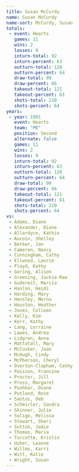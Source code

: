 ```yaml
---
title: Susan McCurdy
name: Susan McCurdy
name-sort: McCurdy, Susan
totals:
 - event: Hearts
   games: 11
   wins: 2
   losses: 9
   inturn-total: 92
   inturn-percent: 63
   outturn-total: 128
   outturn-percent: 64
   draw-total: 99
   draw-percent: 66
   takeout-total: 121
   takeout-percent: 61
   shots-total: 220
   shots-percent: 64
years:
 - year: 1991
   event: Hearts
   team: "PE"
   position: Second
   alternate: false
   games: 11
   wins: 2
   losses: 9
   inturn-total: 92
   inturn-percent: 63
   outturn-total: 128
   outturn-percent: 64
   draw-total: 99
   draw-percent: 66
   takeout-total: 121
   takeout-percent: 61
   shots-total: 220
   shots-percent: 64
vs:
 - Adams, Diane
 - Alexander, Diane
 - Allardyce, Kathie
 - Aucoin, Shelley
 - Betker, Jan
 - Cameron, Nancy
 - Cunningham, Cathy
 - Ellwood, Laurie
 - Floyd, Kathy
 - Goring, Alison
 - Greening, Jackie-Rae
 - Gudereit, Marcia
 - Hanlon, Heidi
 - Harding, Mary
 - Hensley, Merna
 - Houston, Heather
 - Jones, Colleen
 - Kelly, Kim
 - Kerr, Kathy
 - Lang, Lorraine
 - Lawes, Andrea
 - Lidgren, Anna
 - Mattatall, Mary
 - McCusker, Joan
 - McHugh, Cindy
 - McPherson, Cheryl
 - Overton-Clapham, Cathy
 - Poisson, Francine
 - Proctor, Jill
 - Pross, Margaret
 - Pushkar, Diane
 - Putland, Rose
 - Santos, Deb
 - Schmirler, Sandra
 - Skinner, Julie
 - Soligo, Melissa
 - Stewart, Sheri
 - Sutton, Jodie
 - Thomas, Maria
 - Turcotte, Kristin
 - Usher, Leanne
 - Willms, Karri
 - Witt, Katie
 - Wright, Susan
---
```

